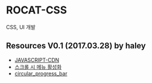 # ROCAT-CSS 

CSS, UI 개발


## Resources V0.1 (2017.03.28) by haley

* [JAVASCRIPT-CDN](https://github.com/rocateer/ROCAT-CSS/wiki/JAVASCRIPT-CDN)
* [스크롤 시 메뉴 활성화](https://github.com/rocateer/ROCAT-CSS/wiki/%EC%8A%A4%ED%81%AC%EB%A1%A4-%EC%8B%9C-%EB%A9%94%EB%89%B4-%ED%99%9C%EC%84%B1%ED%99%94)
* [circular_progress_bar](ROCAT-CSS/circular_progress_bar/index.html)



